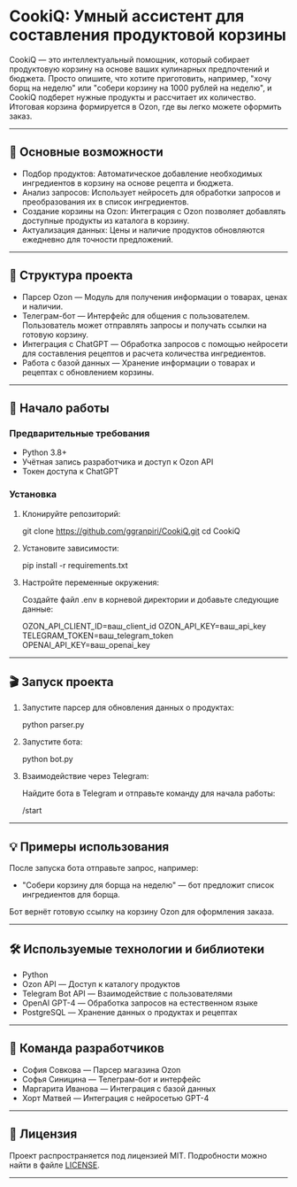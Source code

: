 # CookiQ: Умный ассистент для составления продуктовой корзины

CookiQ — это интеллектуальный помощник, который собирает продуктовую корзину на основе ваших кулинарных предпочтений и бюджета. Просто опишите, что хотите приготовить, например, "хочу борщ на неделю" или "собери корзину на 1000 рублей на неделю", и CookiQ подберет нужные продукты и рассчитает их количество. Итоговая корзина формируется в Ozon, где вы легко можете оформить заказ.

---

## 🌟 Основные возможности

- Подбор продуктов: Автоматическое добавление необходимых ингредиентов в корзину на основе рецепта и бюджета.
- Анализ запросов: Использует нейросеть для обработки запросов и преобразования их в список ингредиентов.
- Создание корзины на Ozon: Интеграция с Ozon позволяет добавлять доступные продукты из каталога в корзину.
- Актуализация данных: Цены и наличие продуктов обновляются ежедневно для точности предложений.

---

## 📁 Структура проекта

- Парсер Ozon — Модуль для получения информации о товарах, ценах и наличии.
- Телеграм-бот — Интерфейс для общения с пользователем. Пользователь может отправлять запросы и получать ссылки на готовую корзину.
- Интеграция с ChatGPT — Обработка запросов с помощью нейросети для составления рецептов и расчета количества ингредиентов.
- Работа с базой данных — Хранение информации о товарах и рецептах с обновлением корзины.

---

## 🚀 Начало работы

### Предварительные требования

- Python 3.8+
- Учётная запись разработчика и доступ к Ozon API
- Токен доступа к ChatGPT

### Установка

1. Клонируйте репозиторий:

   
    git clone https://github.com/ggranpiri/CookiQ.git
    cd CookiQ
    
2. Установите зависимости:

   
    pip install -r requirements.txt
    
3. Настройте переменные окружения:

    Создайте файл .env в корневой директории и добавьте следующие данные:

   
    OZON_API_CLIENT_ID=ваш_client_id
    OZON_API_KEY=ваш_api_key
    TELEGRAM_TOKEN=ваш_telegram_token
    OPENAI_API_KEY=ваш_openai_key
    
---

## 🎬 Запуск проекта

1. Запустите парсер для обновления данных о продуктах:

   
    python parser.py
    
2. Запустите бота:

   
    python bot.py
    
3. Взаимодействие через Telegram:

    Найдите бота в Telegram и отправьте команду для начала работы:

   
    /start
    
---

## 💡 Примеры использования

После запуска бота отправьте запрос, например:

- "Собери корзину для борща на неделю" — бот предложит список ингредиентов для борща.

Бот вернёт готовую ссылку на корзину Ozon для оформления заказа.

---

## 🛠 Используемые технологии и библиотеки

- Python
- Ozon API — Доступ к каталогу продуктов
- Telegram Bot API — Взаимодействие с пользователями
- OpenAI GPT-4 — Обработка запросов на естественном языке
- PostgreSQL — Хранение данных о продуктах и рецептах

---

## 👥 Команда разработчиков

- София Совкова — Парсер магазина Ozon
- Софья Синицина — Телеграм-бот и интерфейс
- Маргарита Иванова — Интеграция с базой данных
- Хорт Матвей — Интеграция с нейросетью GPT-4

---

## 📜 Лицензия

Проект распространяется под лицензией MIT. Подробности можно найти в файле [LICENSE](./LICENSE).

---